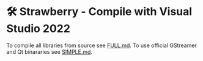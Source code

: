 :hammer_and_wrench: Strawberry - Compile with Visual Studio 2022
================================================================

To compile all libraries from source see [FULL.md](FULL.md). To use official GStreamer and Qt binararies see [SIMPLE.md](SIMPLE.md).
